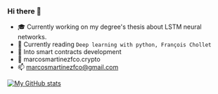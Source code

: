 ### Hi there 👋

- :mortar_board: Currently working on my degree's thesis about LSTM neural networks.
- :book: Currently reading ```Deep learning with python, François Chollet```
- 📃 Into smart contracts development
- :money_with_wings: marcosmartinezfco.crypto
- 📫 marcosmartinezfco@gmail.com

[![My GitHub stats](https://github-readme-stats.vercel.app/api?username=marcosmartinezfco&show_icons=true&count_private=true&theme=nord&hide_border=true)](https://github.com/anuraghazra/github-readme-stats)
